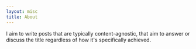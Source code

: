 ```yaml
---
layout: misc
title: About
---
```


I aim to write posts that are typically content-agnostic, that aim to answer or discuss the title regardless of how it's specifically achieved.